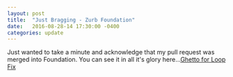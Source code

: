 ```yaml
---
layout: post
title:  "Just Bragging - Zurb Foundation"
date:   2016-08-28-14 17:30:00 -0400
categories: update
---
```


Just wanted to take a minute and acknowledge that my pull request was merged into Foundation.  You can see it in all
it's glory here...[Ghetto for Loop Fix](https://github.com/zurb/foundation-sites/pull/8972/files)